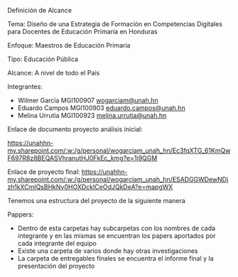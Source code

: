 Definición de Alcance 

Tema: Diseño de una Estrategia de Formación en Competencias Digitales para Docentes de Educación Primaria en Honduras 

Enfoque: Maestros de Educación Primaria 

Tipo: Educación Pública 

Alcance: A nivel de todo el País 

Integrantes: 
- Wilmer García     MGI100907    wogarciam@unah.hn
- Eduardo Campos    MGI100903    eduardo.campos@unah.hn
- Melina Urrutia    MGI100923    melina.urrutia@unah.hn

Enlace de documento proyecto análisis inicial:

https://unahhn-my.sharepoint.com/:w:/g/personal/wogarciam_unah_hn/Ec3fqXTG_61KmQwF697R8z8BEQASVhranutHJ0FkEc_kmg?e=1j9QGM

Enlace de proyecto final:
https://unahhn-my.sharepoint.com/:w:/g/personal/wogarciam_unah_hn/ESADGGWDewNDjzh1kXCmIQsBHkNy0HOXDckICeOdJQkDeA?e=mapgWX

Tenemos una estructura del proyecto de la siguiente manera

Pappers:
- Dentro de esta carpetas hay subcarpetas con los nombres de cada integrante y en las mismas se encuentran los papers aportados por cada integrante del equipo
- Existe una carpeta de varios donde hay otras investigaciones
- La carpeta de entregables finales se encuentra el informe final y la presentación del proyecto
  
  
